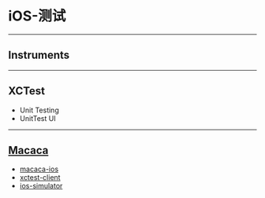 # iOS-测试

- - -

## Instruments

- - -

## XCTest

- Unit Testing
- UnitTest UI

- - -

## [Macaca](https://macacajs.github.io/macaca)

- [macaca-ios](https://github.com/macacajs/macaca-ios)
- [xctest-client](https://github.com/xudafeng/xctest-client)
- [ios-simulator](https://github.com/macacajs/ios-simulator)
